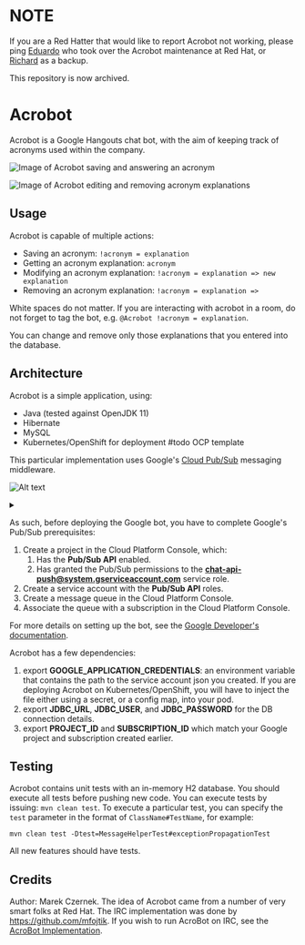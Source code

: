 # NOTE

If you are a Red Hatter that would like to report Acrobot not working, please ping [Eduardo](https://github.com/ebramirez) who took over the Acrobot maintenance at Red Hat, or [Richard](https://github.com/richardallred) as a backup.

This repository is now archived.

# Acrobot

Acrobot is a Google Hangouts chat bot, with the aim of keeping track
of acronyms used within the company.

![Image of Acrobot saving and answering an acronym](imgs/gchat.png)

![Image of Acrobot editing and removing acronym explanations](imgs/showcase.gif)

## Usage

Acrobot is capable of multiple actions:

* Saving an acronym: `!acronym = explanation`
* Getting an acronym explanation: `acronym`
* Modifying an acronym explanation: `!acronym = explanation => new explanation`
* Removing an acronym explanation: `!acronym = explanation =>`

White spaces do not matter. If you are interacting with acrobot in a room,
do not forget to tag the bot, e.g. `@Acrobot !acronym = explanation`.

You can change and remove only those explanations that you entered into the
database.

## Architecture

Acrobot is a simple application, using:

* Java (tested against OpenJDK 11)
* Hibernate
* MySQL
* Kubernetes/OpenShift for deployment #todo OCP template

This particular implementation uses Google's [Cloud Pub/Sub](https://cloud.google.com/pubsub/docs/overview)
messaging middleware.


![Alt text](https://g.gravizo.com/source/custom_mark10?https%3A%2F%2Fraw.githubusercontent.com%2Fm-czernek%2Facrobot%2Fmaster%2FREADME.md)

<details>
<summary></summary>
custom_mark10
@startuml;
actor "Google Hangouts" as User;
participant "Pub/Sub middleware" as A;
participant Acrobot;
User -> A: Send a message;
Acrobot --> A: Poll for a message;
Acrobot --> User: Send a response;
@enduml;
custom_mark10
</details>


As such, before deploying the Google bot, you have to complete Google's
Pub/Sub prerequisites:

1. Create a project in the Cloud Platform Console, which:
    1. Has the **Pub/Sub API** enabled.
    1. Has granted the Pub/Sub permissions to the **chat-api-push@system.gserviceaccount.com** service role.
1. Create a service account with the **Pub/Sub API** roles.
1. Create a message queue in the Cloud Platform Console.
1. Associate the queue with a subscription in the Cloud Platform Console.

For more details on setting up the bot, see the [Google Developer's documentation](https://developers.google.com/hangouts/chat/how-tos/pub-sub).

Acrobot has a few dependencies:

1. export **GOOGLE_APPLICATION_CREDENTIALS**: an environment variable that contains the path to the service account json
you created. If you are deploying Acrobot on Kubernetes/OpenShift, you will have to inject the file either using a secret, or a config map, into your pod.
1. export **JDBC_URL**, **JDBC_USER**, and **JDBC_PASSWORD** for the DB connection details.
1. export **PROJECT_ID** and **SUBSCRIPTION_ID** which match your Google project and subscription created earlier.

## Testing

Acrobot contains unit tests with an in-memory H2 database. You should execute all tests before pushing new code.
You can execute tests by issuing: `mvn clean test`. To execute a particular test, you can specify the `test`
parameter in the format of `ClassName#TestName`, for example:
 
 `mvn clean test -Dtest=MessageHelperTest#exceptionPropagationTest`

All new features should have tests.

## Credits

Author: Marek Czernek.
The idea of Acrobot came from a number of very smart folks at Red Hat. The IRC implementation was done by https://github.com/mfojtik. If you wish to run AcroBot on IRC, see the [AcroBot Implementation](https://github.com/theacrobot/AcroBot).

